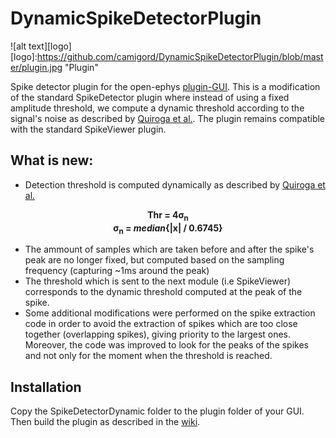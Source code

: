 # DynamicSpikeDetectorPlugin

![alt text][logo]
[logo]:https://github.com/camigord/DynamicSpikeDetectorPlugin/blob/master/plugin.jpg "Plugin"

Spike detector plugin for the open-ephys [plugin-GUI](https://github.com/open-ephys/plugin-GUI/). This is a modification of the standard SpikeDetector plugin where instead of using a fixed amplitude threshold, we compute a dynamic threshold according to the signal's noise as described by [Quiroga et al.](http://www.ncbi.nlm.nih.gov/pubmed/15228749). The plugin remains compatible with the standard SpikeViewer plugin.

## What is new:

- Detection threshold is computed dynamically as described by [Quiroga et al.](http://www.ncbi.nlm.nih.gov/pubmed/15228749)
    
<p align="center">
  <b>Thr = 4&sigma;<sub>n</sub></b><br>
  <b>&sigma;<sub>n</sub> = <i>median</i>{|x| / 0.6745}</b>
</p>

- The ammount of samples which are taken before and after the spike's peak are no longer fixed, but computed based on the sampling frequency (capturing ~1ms around the peak)
- The threshold which is sent to the next module (i.e SpikeViewer) corresponds to the dynamic threshold computed at the peak of the spike.
- Some additional modifications were performed on the spike extraction code in order to avoid the extraction of spikes which are too close together (overlapping spikes), giving priority to the largest ones. Moreover, the code was improved to look for the peaks of the spikes and not only for the moment when the threshold is reached.

## Installation

Copy the SpikeDetectorDynamic folder to the plugin folder of your GUI. Then build 
the plugin as described in the [wiki](https://open-ephys.atlassian.net/wiki/display/OEW/Linux).
